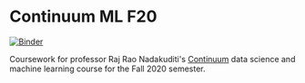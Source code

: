 # Continuum ML F20

[![Binder](https://mybinder.org/badge_logo.svg)](https://mybinder.org/v2/gh/jevogel/Continuum-ML-F20/master)

Coursework for professor Raj Rao Nadakuditi's [Continuum](https://mynerva.io/continuum/) data science and machine learning course for the Fall 2020 semester.